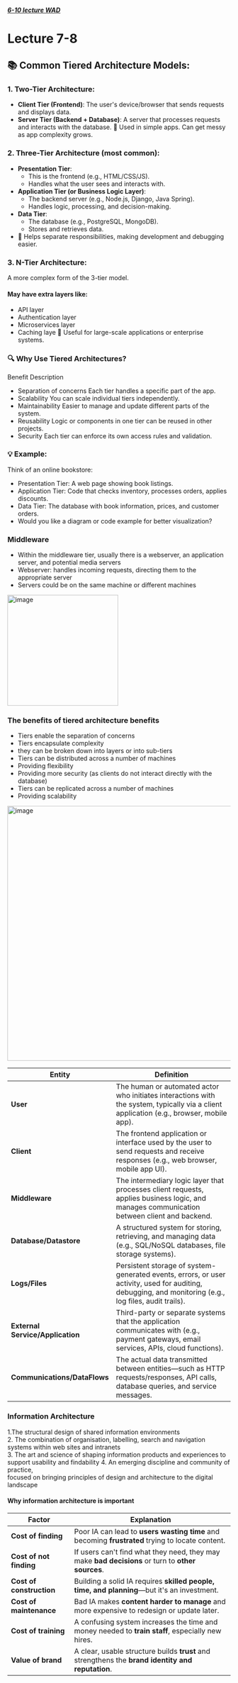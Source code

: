##### [6-10 lecture WAD](https://github.com/Hanif-K-Musaheb/Year-2-CompSci-Notes/blob/main/WAD/wad.md)
# Lecture 7-8
## 📚 Common Tiered Architecture Models:
### 1. Two-Tier Architecture:
- **Client Tier (Frontend)**: The user's device/browser that sends requests and displays data.
- **Server Tier (Backend + Database)**: A server that processes requests and interacts with the database.
🧠 Used in simple apps. Can get messy as app complexity grows.

### 2. Three-Tier Architecture (most common):
- **Presentation Tier**:
     - This is the frontend (e.g., HTML/CSS/JS).
     - Handles what the user sees and interacts with.
- **Application Tier (or Business Logic Layer)**:
     - The backend server (e.g., Node.js, Django, Java Spring).
     - Handles logic, processing, and decision-making.
- **Data Tier**:
     - The database (e.g., PostgreSQL, MongoDB).
     - Stores and retrieves data.
- 🧠 Helps separate responsibilities, making development and debugging easier.

### 3. N-Tier Architecture:

A more complex form of the 3-tier model.

#### May have extra layers like:
- API layer
- Authentication layer
- Microservices layer
- Caching laye
🧠 Useful for large-scale applications or enterprise systems.

### 🔍 Why Use Tiered Architectures?
Benefit	Description
- Separation of concerns	Each tier handles a specific part of the app.
- Scalability	You can scale individual tiers independently.
- Maintainability	Easier to manage and update different parts of the system.
- Reusability	Logic or components in one tier can be reused in other projects.
- Security	Each tier can enforce its own access rules and validation.

### 💡 Example:
Think of an online bookstore:
- Presentation Tier: A web page showing book listings.
- Application Tier: Code that checks inventory, processes orders, applies discounts.
- Data Tier: The database with book information, prices, and customer orders.
- Would you like a diagram or code example for better visualization?


### Middleware
- Within	the	middleware	tier,	usually	there	is	a	webserver,	an	application	server,	and	potential	media	servers	
- Webserver:	handles	incoming	requests,	directing	them	to	the	appropriate	server	
- Servers	could	be	on	the	same	machine	or	different	machines

<img width="250" alt="image" src="https://github.com/user-attachments/assets/3a40b4e1-e9dc-41ba-8e0c-07101766dee0" />

### The benefits of tiered architecture benefits
 - Tiers	enable	the	separation	of	concerns	
 - Tiers	encapsulate	complexity		
 - they	can	be	broken	down	into	layers	or	into	sub-tiers	
 - Tiers	can	be	distributed	across	a	number	of machines	
 - Providing	flexibility	
 - Providing	more	security	(as	clients	do	not	interact directly	with	the	database)	
 - Tiers	can	be	replicated	across	a	number	of	machines	
 - Providing	scalability


<img width="575" alt="image" src="https://github.com/user-attachments/assets/c866d4b2-0878-4664-88c8-1dc84a3bae82" />

| **Entity**                       | **Definition**                                                                                                                                         |
| -------------------------------- | ------------------------------------------------------------------------------------------------------------------------------------------------------ |
| **User**                         | The human or automated actor who initiates interactions with the system, typically via a client application (e.g., browser, mobile app).               |
| **Client**                       | The frontend application or interface used by the user to send requests and receive responses (e.g., web browser, mobile app UI).                      |
| **Middleware**                   | The intermediary logic layer that processes client requests, applies business logic, and manages communication between client and backend.             |
| **Database/Datastore**           | A structured system for storing, retrieving, and managing data (e.g., SQL/NoSQL databases, file storage systems).                                      |
| **Logs/Files**                   | Persistent storage of system-generated events, errors, or user activity, used for auditing, debugging, and monitoring (e.g., log files, audit trails). |
| **External Service/Application** | Third-party or separate systems that the application communicates with (e.g., payment gateways, email services, APIs, cloud functions).                |
| **Communications/DataFlows**     | The actual data transmitted between entities—such as HTTP requests/responses, API calls, database queries, and service messages.                       |


### Information Architecture
1.The	structural	design	of	shared	information	
environments	
2. The	combination	of	organisation,	labelling,	search
and	navigation	systems	within	web	sites	and	
intranets	
3. The	art	and	science	of	shaping	information	
products	and	experiences	to	support	usability	and	
findability	
4. An	emerging	discipline	and	community	of	practice,	
focused	on	bringing	principles	of	design	and	
architecture	to	the	digital	landscape

#### Why information architecture is important
| **Factor**               | **Explanation**                                                                                   |
| ------------------------ | ------------------------------------------------------------------------------------------------- |
| **Cost of finding**      | Poor IA can lead to **users wasting time** and becoming **frustrated** trying to locate content.  |
| **Cost of not finding**  | If users can't find what they need, they may make **bad decisions** or turn to **other sources**. |
| **Cost of construction** | Building a solid IA requires **skilled people, time, and planning**—but it's an investment.       |
| **Cost of maintenance**  | Bad IA makes **content harder to manage** and more expensive to redesign or update later.         |
| **Cost of training**     | A confusing system increases the time and money needed to **train staff**, especially new hires.  |
| **Value of brand**       | A clear, usable structure builds **trust** and strengthens the **brand identity and reputation**. |

